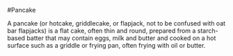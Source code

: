 #Pancake

A pancake (or hotcake, griddlecake, or flapjack, not to be confused with oat bar flapjacks) 
is a flat cake, often thin and round, prepared from a starch-based batter that may contain eggs,
milk and butter and cooked on a hot surface such as a griddle or frying pan, often frying
with oil or butter.
